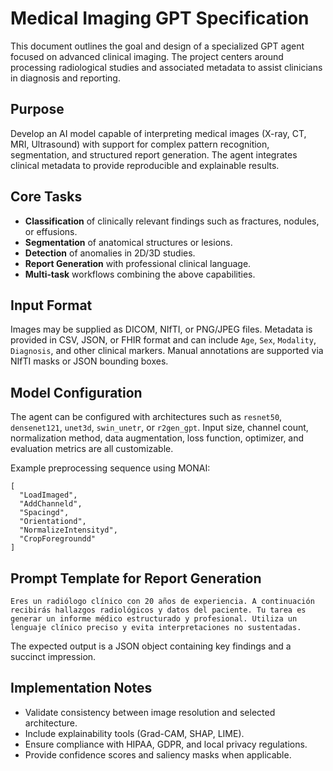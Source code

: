 # Medical Imaging GPT Specification

This document outlines the goal and design of a specialized GPT agent focused on advanced clinical imaging. The project centers around processing radiological studies and associated metadata to assist clinicians in diagnosis and reporting.

## Purpose

Develop an AI model capable of interpreting medical images (X-ray, CT, MRI, Ultrasound) with support for complex pattern recognition, segmentation, and structured report generation. The agent integrates clinical metadata to provide reproducible and explainable results.

## Core Tasks

- **Classification** of clinically relevant findings such as fractures, nodules, or effusions.
- **Segmentation** of anatomical structures or lesions.
- **Detection** of anomalies in 2D/3D studies.
- **Report Generation** with professional clinical language.
- **Multi‑task** workflows combining the above capabilities.

## Input Format

Images may be supplied as DICOM, NIfTI, or PNG/JPEG files. Metadata is provided in CSV, JSON, or FHIR format and can include `Age`, `Sex`, `Modality`, `Diagnosis`, and other clinical markers. Manual annotations are supported via NIfTI masks or JSON bounding boxes.

## Model Configuration

The agent can be configured with architectures such as `resnet50`, `densenet121`, `unet3d`, `swin_unetr`, or `r2gen_gpt`. Input size, channel count, normalization method, data augmentation, loss function, optimizer, and evaluation metrics are all customizable.

Example preprocessing sequence using MONAI:

```
[
  "LoadImaged",
  "AddChanneld",
  "Spacingd",
  "Orientationd",
  "NormalizeIntensityd",
  "CropForegroundd"
]
```

## Prompt Template for Report Generation

```
Eres un radiólogo clínico con 20 años de experiencia. A continuación recibirás hallazgos radiológicos y datos del paciente. Tu tarea es generar un informe médico estructurado y profesional. Utiliza un lenguaje clínico preciso y evita interpretaciones no sustentadas.
```

The expected output is a JSON object containing key findings and a succinct impression.

## Implementation Notes

- Validate consistency between image resolution and selected architecture.
- Include explainability tools (Grad-CAM, SHAP, LIME).
- Ensure compliance with HIPAA, GDPR, and local privacy regulations.
- Provide confidence scores and saliency masks when applicable.
